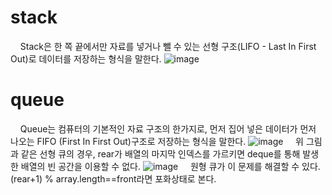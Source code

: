 # stack
&nbsp;&nbsp;&nbsp;&nbsp;Stack은 한 쪽 끝에서만 자료를 넣거나 뺄 수 있는 선형 구조(LIFO - Last In First Out)로 데이터를 저장하는 형식을 말한다.
![image](https://user-images.githubusercontent.com/62373386/103739721-55eebf80-5039-11eb-9bfa-dcde95eb3f41.png)

# queue
&nbsp;&nbsp;&nbsp;&nbsp;Queue는 컴퓨터의 기본적인 자료 구조의 한가지로, 먼저 집어 넣은 데이터가 먼저 나오는 FIFO (First In First Out)구조로 저장하는 형식을 말한다.
![image](https://user-images.githubusercontent.com/62373386/103740141-107ec200-503a-11eb-8a54-63619fd27f8c.png)
&nbsp;&nbsp;&nbsp;&nbsp;위 그림과 같은 선형 큐의 경우, rear가 배열의 마지막 인덱스를 가르키면 deque를 통해 발생한 배열의 빈 공간을 이용할 수 없다.
![image](https://user-images.githubusercontent.com/62373386/103740770-39538700-503b-11eb-8127-643ad42f339f.png)
&nbsp;&nbsp;&nbsp;&nbsp;원형 큐가 이 문제를 해결할 수 있다. (rear+1) % array.length==front라면 포화상태로 본다. 
